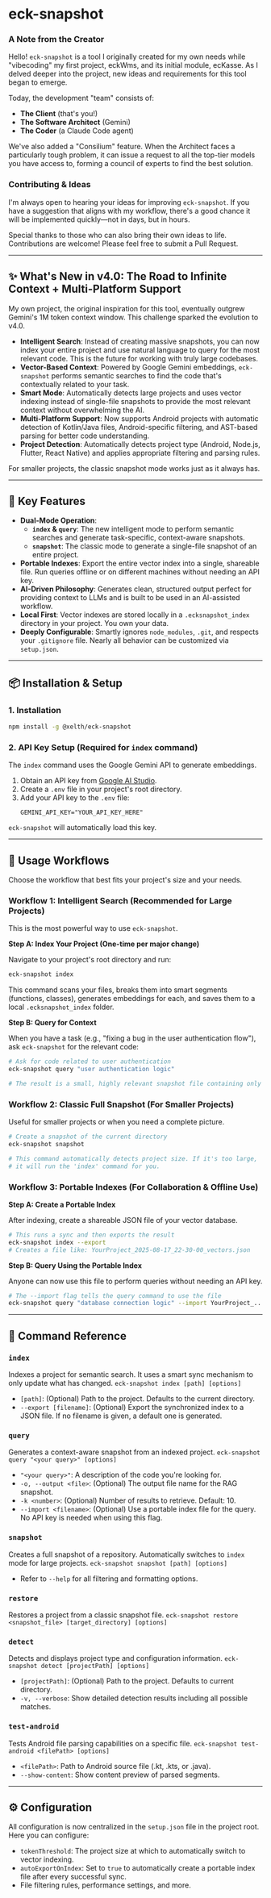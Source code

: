 # eck-snapshot

### A Note from the Creator

Hello! `eck-snapshot` is a tool I originally created for my own needs while "vibecoding" my first project, eckWms, and its initial module, ecKasse. As I delved deeper into the project, new ideas and requirements for this tool began to emerge.

Today, the development "team" consists of:
- **The Client** (that's you!)
- **The Software Architect** (Gemini)
- **The Coder** (a Claude Code agent)

We've also added a "Consilium" feature. When the Architect faces a particularly tough problem, it can issue a request to all the top-tier models you have access to, forming a council of experts to find the best solution.

### Contributing & Ideas

I'm always open to hearing your ideas for improving `eck-snapshot`. If you have a suggestion that aligns with my workflow, there's a good chance it will be implemented quickly—not in days, but in hours.

Special thanks to those who can also bring their own ideas to life. Contributions are welcome! Please feel free to submit a Pull Request.

---

## ✨ What's New in v4.0: The Road to Infinite Context + Multi-Platform Support

My own project, the original inspiration for this tool, eventually outgrew Gemini's 1M token context window. This challenge sparked the evolution to v4.0.

- **Intelligent Search**: Instead of creating massive snapshots, you can now index your entire project and use natural language to query for the most relevant code. This is the future for working with truly large codebases.
- **Vector-Based Context**: Powered by Google Gemini embeddings, `eck-snapshot` performs semantic searches to find the code that's contextually related to your task.
- **Smart Mode**: Automatically detects large projects and uses vector indexing instead of single-file snapshots to provide the most relevant context without overwhelming the AI.
- **Multi-Platform Support**: Now supports Android projects with automatic detection of Kotlin/Java files, Android-specific filtering, and AST-based parsing for better code understanding.
- **Project Detection**: Automatically detects project type (Android, Node.js, Flutter, React Native) and applies appropriate filtering and parsing rules.

For smaller projects, the classic snapshot mode works just as it always has.

---

## 🚀 Key Features

- **Dual-Mode Operation**:
  - **`index` & `query`**: The new intelligent mode to perform semantic searches and generate task-specific, context-aware snapshots.
  - **`snapshot`**: The classic mode to generate a single-file snapshot of an entire project.
- **Portable Indexes**: Export the entire vector index into a single, shareable file. Run queries offline or on different machines without needing an API key.
- **AI-Driven Philosophy**: Generates clean, structured output perfect for providing context to LLMs and is built to be used in an AI-assisted workflow.
- **Local First**: Vector indexes are stored locally in a `.ecksnapshot_index` directory in your project. You own your data.
- **Deeply Configurable**: Smartly ignores `node_modules`, `.git`, and respects your `.gitignore` file. Nearly all behavior can be customized via `setup.json`.

---

## 📦 Installation & Setup

### 1. Installation

```bash
npm install -g @xelth/eck-snapshot
```

### 2. API Key Setup (Required for `index` command)

The `index` command uses the Google Gemini API to generate embeddings.

1.  Obtain an API key from [Google AI Studio](https://aistudio.google.com/app/apikey).
2.  Create a `.env` file in your project's root directory.
3.  Add your API key to the `.env` file:
    ```
    GEMINI_API_KEY="YOUR_API_KEY_HERE"
    ```

`eck-snapshot` will automatically load this key.

---

## 🎯 Usage Workflows

Choose the workflow that best fits your project's size and your needs.

### Workflow 1: Intelligent Search (Recommended for Large Projects)

This is the most powerful way to use `eck-snapshot`.

**Step A: Index Your Project (One-time per major change)**

Navigate to your project's root directory and run:

```bash
eck-snapshot index
```

This command scans your files, breaks them into smart segments (functions, classes), generates embeddings for each, and saves them to a local `.ecksnapshot_index` folder.

**Step B: Query for Context**

When you have a task (e.g., "fixing a bug in the user authentication flow"), ask `eck-snapshot` for the relevant code:

```bash
# Ask for code related to user authentication
eck-snapshot query "user authentication logic"

# The result is a small, highly relevant snapshot file containing only the code you need.
```

### Workflow 2: Classic Full Snapshot (For Smaller Projects)

Useful for smaller projects or when you need a complete picture.

```bash
# Create a snapshot of the current directory
eck-snapshot snapshot

# This command automatically detects project size. If it's too large,
# it will run the 'index' command for you.
```

### Workflow 3: Portable Indexes (For Collaboration & Offline Use)

**Step A: Create a Portable Index**

After indexing, create a shareable JSON file of your vector database.

```bash
# This runs a sync and then exports the result
eck-snapshot index --export
# Creates a file like: YourProject_2025-08-17_22-30-00_vectors.json
```

**Step B: Query Using the Portable Index**

Anyone can now use this file to perform queries without needing an API key.

```bash
# The --import flag tells the query command to use the file
eck-snapshot query "database connection logic" --import YourProject_..._vectors.json
```

---

## 📖 Command Reference

### `index`
Indexes a project for semantic search. It uses a smart sync mechanism to only update what has changed.
`eck-snapshot index [path] [options]`
- `[path]`: (Optional) Path to the project. Defaults to the current directory.
- `--export [filename]`: (Optional) Export the synchronized index to a JSON file. If no filename is given, a default one is generated.

### `query`
Generates a context-aware snapshot from an indexed project.
`eck-snapshot query "<your query>" [options]`
- `"<your query>"`: A description of the code you're looking for.
- `-o, --output <file>`: (Optional) The output file name for the RAG snapshot.
- `-k <number>`: (Optional) Number of results to retrieve. Default: 10.
- `--import <filename>`: (Optional) Use a portable index file for the query. No API key is needed when using this flag.

### `snapshot`
Creates a full snapshot of a repository. Automatically switches to `index` mode for large projects.
`eck-snapshot snapshot [path] [options]`
- Refer to `--help` for all filtering and formatting options.

### `restore`
Restores a project from a classic snapshot file.
`eck-snapshot restore <snapshot_file> [target_directory] [options]`

### `detect`
Detects and displays project type and configuration information.
`eck-snapshot detect [projectPath] [options]`
- `[projectPath]`: (Optional) Path to the project. Defaults to current directory.
- `-v, --verbose`: Show detailed detection results including all possible matches.

### `test-android`
Tests Android file parsing capabilities on a specific file.
`eck-snapshot test-android <filePath> [options]`
- `<filePath>`: Path to Android source file (.kt, .kts, or .java).
- `--show-content`: Show content preview of parsed segments.

---

## ⚙️ Configuration

All configuration is now centralized in the `setup.json` file in the project root. Here you can configure:
- `tokenThreshold`: The project size at which to automatically switch to vector indexing.
- `autoExportOnIndex`: Set to `true` to automatically create a portable index file after every successful sync.
- File filtering rules, performance settings, and more.